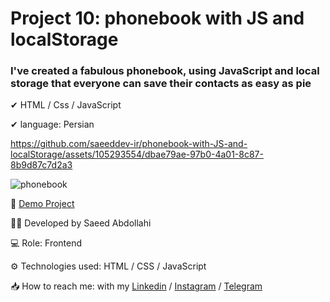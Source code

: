 # Project 10: phonebook with JS and localStorage

### I've created a fabulous phonebook, using JavaScript and local storage that everyone can save their contacts as easy as pie

✔ HTML / Css / JavaScript

✔ language: Persian



https://github.com/saeeddev-ir/phonebook-with-JS-and-localStorage/assets/105293554/dbae79ae-97b0-4a01-8c87-8b9d87c7d2a3



![phonebook](https://github.com/saeeddev-ir/phonebook-with-JS-and-localStorage/assets/105293554/40c17949-b0ab-40d9-b608-fc6592c9d8f1)


🔗 [Demo Project](https://saeeddev-ir.github.io/phonebook-with-JS-and-localStorage/)

👨‍💻 Developed by Saeed Abdollahi

💻 Role: Frontend

⚙ Technologies used: HTML / CSS / JavaScript

📥 How to reach me: with my [Linkedin](https://www.linkedin.com/in/saeeddev-ir) / [Instagram](https://instagram.com/saeeddev_ir) / [Telegram](https://t.me/saeeddev_ir)

